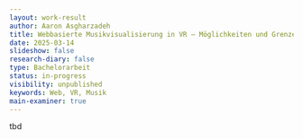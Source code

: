 ```yaml
---
layout: work-result
author: Aaron Asgharzadeh
title: Webbasierte Musikvisualisierung in VR – Möglichkeiten und Grenzen
date: 2025-03-14
slideshow: false
research-diary: false
type: Bachelorarbeit
status: in-progress
visibility: unpublished
keywords: Web, VR, Musik
main-examiner: true
---
```

tbd
